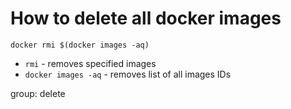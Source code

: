# How to delete all docker images

```docker
docker rmi $(docker images -aq)
```

- `rmi` - removes specified images
- `docker images -aq` - removes list of all images IDs

group: delete

